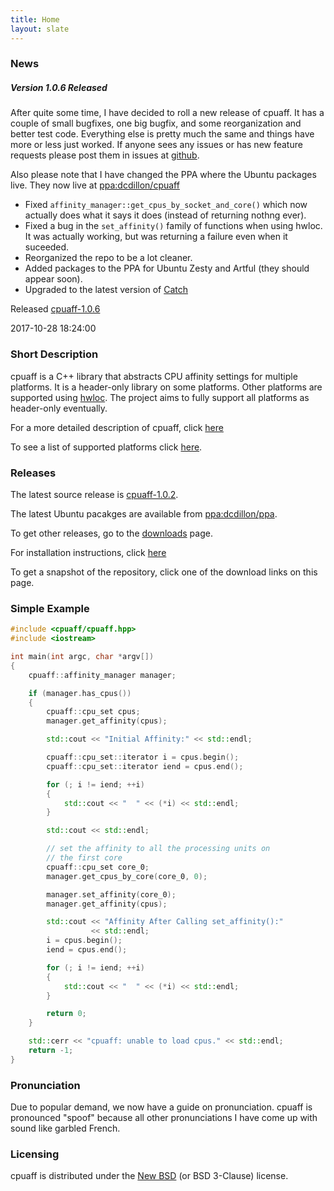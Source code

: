 ```yaml
---
title: Home
layout: slate 
---
```


### News

##### Version 1.0.6 Released

After quite some time, I have decided to roll a new release of cpuaff.
It has a couple of small bugfixes, one big bugfix, and some reorganization
and better test code.  Everything else is pretty much the same and things
have more or less just worked.  If anyone sees any issues or has new
feature requests please post them in issues at
[github](https://github.com/dcdillon/cpuaff).

Also please note that I have changed the PPA where the Ubuntu packages live.
They now live at [ppa:dcdillon/cpuaff](https://launchpad.net/~dcdillon/+archive/ubuntu/cpuaff)

* Fixed `affinity_manager::get_cpus_by_socket_and_core()` which now actually
  does what it says it does (instead of returning nothng ever).
* Fixed a bug in the `set_affinity()` family of functions when using hwloc.
  It was actually working, but was returning a failure even when it suceeded.
* Reorganized the repo to be a lot cleaner.
* Added packages to the PPA for Ubuntu Zesty and Artful (they should appear soon).
* Upgraded to the latest version of [Catch](https://github.com/philsquared/catch)

Released [cpuaff-1.0.6](releases/cpuaff-1.0.6.tar.gz)

2017-10-28 18:24:00

### Short Description

cpuaff is a C++ library that abstracts CPU affinity settings for multiple platforms.  It is a header-only library on some platforms.  Other platforms are supported using [hwloc](http://www.open-mpi.org/projects/hwloc/).  The project aims to fully support all platforms as header-only eventually.

For a more detailed description of cpuaff, click [here](details.html)

To see a list of supported platforms click [here](supported_platforms.html).

### Releases

The latest source release is [cpuaff-1.0.2](releases/cpuaff-1.0.2.tar.gz).

The latest Ubuntu pacakges are available from [ppa:dcdillon/ppa](https://launchpad.net/~dcdillon/+archive/ubuntu/ppa).

To get other releases, go to the [downloads](downloads.html) page.

For installation instructions, click [here](installation.html)

To get a snapshot of the repository, click one of the download links on this page.

### Simple Example

``` cpp
#include <cpuaff/cpuaff.hpp>
#include <iostream>

int main(int argc, char *argv[])
{
    cpuaff::affinity_manager manager;

    if (manager.has_cpus())
    {
        cpuaff::cpu_set cpus;
        manager.get_affinity(cpus);

        std::cout << "Initial Affinity:" << std::endl;

        cpuaff::cpu_set::iterator i = cpus.begin();
        cpuaff::cpu_set::iterator iend = cpus.end();

        for (; i != iend; ++i)
        {
            std::cout << "  " << (*i) << std::endl;
        }

        std::cout << std::endl;

        // set the affinity to all the processing units on
        // the first core
        cpuaff::cpu_set core_0;
        manager.get_cpus_by_core(core_0, 0);

        manager.set_affinity(core_0);
        manager.get_affinity(cpus);

        std::cout << "Affinity After Calling set_affinity():"
                  << std::endl;
        i = cpus.begin();
        iend = cpus.end();

        for (; i != iend; ++i)
        {
            std::cout << "  " << (*i) << std::endl;
        }

        return 0;
    }

    std::cerr << "cpuaff: unable to load cpus." << std::endl;
    return -1;
}
```

### Pronunciation

Due to popular demand, we now have a guide on pronunciation.  cpuaff is pronounced "spoof" because all other pronunciations I have come up with sound like garbled French.

### Licensing

cpuaff is distributed under the [New BSD](http://opensource.org/licenses/BSD-3-Clause) (or BSD 3-Clause) license.
